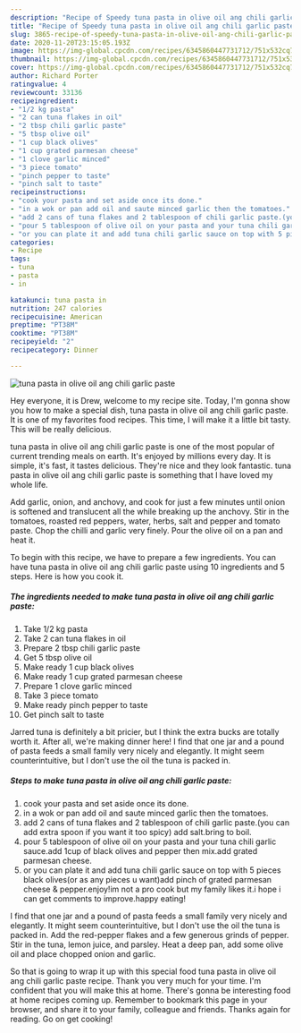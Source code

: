 ```yaml
---
description: "Recipe of Speedy tuna pasta in olive oil ang chili garlic paste"
title: "Recipe of Speedy tuna pasta in olive oil ang chili garlic paste"
slug: 3865-recipe-of-speedy-tuna-pasta-in-olive-oil-ang-chili-garlic-paste
date: 2020-11-20T23:15:05.193Z
image: https://img-global.cpcdn.com/recipes/6345860447731712/751x532cq70/tuna-pasta-in-olive-oil-ang-chili-garlic-paste-recipe-main-photo.jpg
thumbnail: https://img-global.cpcdn.com/recipes/6345860447731712/751x532cq70/tuna-pasta-in-olive-oil-ang-chili-garlic-paste-recipe-main-photo.jpg
cover: https://img-global.cpcdn.com/recipes/6345860447731712/751x532cq70/tuna-pasta-in-olive-oil-ang-chili-garlic-paste-recipe-main-photo.jpg
author: Richard Porter
ratingvalue: 4
reviewcount: 33136
recipeingredient:
- "1/2 kg pasta"
- "2 can tuna flakes in oil"
- "2 tbsp chili garlic paste"
- "5 tbsp olive oil"
- "1 cup black olives"
- "1 cup grated parmesan cheese"
- "1 clove garlic minced"
- "3 piece tomato"
- "pinch pepper to taste"
- "pinch salt to taste"
recipeinstructions:
- "cook your pasta and set aside once its done."
- "in a wok or pan add oil and saute minced garlic then the tomatoes."
- "add 2 cans of tuna flakes and 2 tablespoon of chili garlic paste.(you can add extra spoon if you want it too spicy) add salt.bring to boil."
- "pour 5 tablespoon of olive oil on your pasta and your tuna chili garlic sauce.add 1cup of black olives and pepper then mix.add grated parmesan cheese."
- "or you can plate it and add tuna chili garlic sauce on top with 5 pieces black olives(or as any pieces u want)add pinch of grated parmesan cheese &amp; pepper.enjoy!im not a pro cook but my family likes it.i hope i can get comments to improve.happy eating!"
categories:
- Recipe
tags:
- tuna
- pasta
- in

katakunci: tuna pasta in 
nutrition: 247 calories
recipecuisine: American
preptime: "PT38M"
cooktime: "PT38M"
recipeyield: "2"
recipecategory: Dinner

---
```



![tuna pasta in olive oil ang chili garlic paste](https://img-global.cpcdn.com/recipes/6345860447731712/751x532cq70/tuna-pasta-in-olive-oil-ang-chili-garlic-paste-recipe-main-photo.jpg)

Hey everyone, it is Drew, welcome to my recipe site. Today, I'm gonna show you how to make a special dish, tuna pasta in olive oil ang chili garlic paste. It is one of my favorites food recipes. This time, I will make it a little bit tasty. This will be really delicious.

tuna pasta in olive oil ang chili garlic paste is one of the most popular of current trending meals on earth. It's enjoyed by millions every day. It is simple, it's fast, it tastes delicious. They're nice and they look fantastic. tuna pasta in olive oil ang chili garlic paste is something that I have loved my whole life.

Add garlic, onion, and anchovy, and cook for just a few minutes until onion is softened and translucent all the while breaking up the anchovy. Stir in the tomatoes, roasted red peppers, water, herbs, salt and pepper and tomato paste. Chop the chilli and garlic very finely. Pour the olive oil on a pan and heat it.


To begin with this recipe, we have to prepare a few ingredients. You can have tuna pasta in olive oil ang chili garlic paste using 10 ingredients and 5 steps. Here is how you cook it.

<!--inarticleads1-->

##### The ingredients needed to make tuna pasta in olive oil ang chili garlic paste:

1. Take 1/2 kg pasta
1. Take 2 can tuna flakes in oil
1. Prepare 2 tbsp chili garlic paste
1. Get 5 tbsp olive oil
1. Make ready 1 cup black olives
1. Make ready 1 cup grated parmesan cheese
1. Prepare 1 clove garlic minced
1. Take 3 piece tomato
1. Make ready pinch pepper to taste
1. Get pinch salt to taste


Jarred tuna is definitely a bit pricier, but I think the extra bucks are totally worth it. After all, we&#39;re making dinner here! I find that one jar and a pound of pasta feeds a small family very nicely and elegantly. It might seem counterintuitive, but I don&#39;t use the oil the tuna is packed in. 

<!--inarticleads2-->

##### Steps to make tuna pasta in olive oil ang chili garlic paste:

1. cook your pasta and set aside once its done.
1. in a wok or pan add oil and saute minced garlic then the tomatoes.
1. add 2 cans of tuna flakes and 2 tablespoon of chili garlic paste.(you can add extra spoon if you want it too spicy) add salt.bring to boil.
1. pour 5 tablespoon of olive oil on your pasta and your tuna chili garlic sauce.add 1cup of black olives and pepper then mix.add grated parmesan cheese.
1. or you can plate it and add tuna chili garlic sauce on top with 5 pieces black olives(or as any pieces u want)add pinch of grated parmesan cheese &amp; pepper.enjoy!im not a pro cook but my family likes it.i hope i can get comments to improve.happy eating!


I find that one jar and a pound of pasta feeds a small family very nicely and elegantly. It might seem counterintuitive, but I don&#39;t use the oil the tuna is packed in. Add the red-pepper flakes and a few generous grinds of pepper. Stir in the tuna, lemon juice, and parsley. Heat a deep pan, add some olive oil and place chopped onion and garlic. 

So that is going to wrap it up with this special food tuna pasta in olive oil ang chili garlic paste recipe. Thank you very much for your time. I'm confident that you will make this at home. There's gonna be interesting food at home recipes coming up. Remember to bookmark this page in your browser, and share it to your family, colleague and friends. Thanks again for reading. Go on get cooking!
